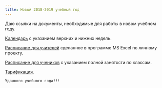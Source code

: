 ```yaml
---
title: Новый 2018-2019 учебный год
---
```


Даю ссылки на документы, необходимые для работы в новом учебном году.

[Календарь](https://drive.google.com/open?id=1yVHTUJ3tHQjw57cERpSOX7Fpjt51N15_) с указанием верхних и нижних недель.

[Расписание для учителей](https://drive.google.com/open?id=18ePG3CGaaIGsf7ZoTzMaQbrCLT_E8dQD) сделанное в программе MS Excel по личному проекту.

[Расписание для учеников](https://drive.google.com/open?id=16vKbWY1V1IUEO3crqJYA8pVosSStvfsC) с указанием полной занятости по классам.

[Тарификация](https://drive.google.com/open?id=1oIYKdGEAJPPqQECX6FWpzhE85qJxmsMv).

~~~
Удачного учебного года!!!
~~~